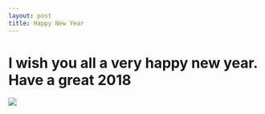 ```yaml
---
layout: post
title: Happy New Year
---
```


# I wish you all a very happy new year. Have a great 2018
![](https://media.giphy.com/media/3oFzmfBjc7V7BlRLgs/200w.gif) 
